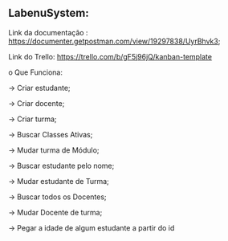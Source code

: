 ## LabenuSystem:

Link da documentação : https://documenter.getpostman.com/view/19297838/UyrBhvk3;

Link do Trello: https://trello.com/b/gF5j96jQ/kanban-template

o Que Funciona:

→ Criar estudante;

→ Criar docente;

→ Criar turma;

→ Buscar Classes Ativas;

→ Mudar turma de Módulo;

→ Buscar estudante pelo nome;

→ Mudar estudante de Turma;

→ Buscar todos os Docentes;

→ Mudar Docente de turma;

→ Pegar a idade de algum estudante a partir do id